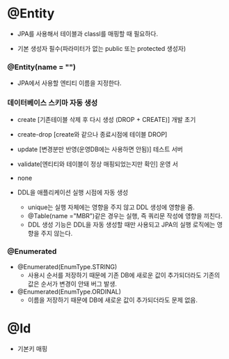 # @Entity
* JPA를 사용해서 테이블과 classl를 매핑할 때 필요하다.
  
 * 기본 생성자 필수(파라미터가 없는 public 또는 protected 생성자)

### @Entity(name = "")
* JPA에서 사용할 엔티티 이름을 지정한다.

### 데이터베이스 스키마 자동 생성
* create [기존테이블 삭제 후 다시 생성 (DROP + CREATE)]  개발 초기
* create-drop [create와 같으나 종료시점에 테이블 DROP]
* update [변경분만 반영(운영DB에는 사용하면 안됨)]  테스트 서버
* validate[엔티티와 테이블이 정상 매핑되었는지만 확인]  운영 서
* none

* DDL을 애플리케이션 실행 시점에 자동 생성
  * unique는 실행 자체에는 영향을 주지 않고 DDL 생성에 영향을 줌.
  * @Table(name ="MBR")같은 경우는 실행, 즉 쿼리문 작성에 영향을 끼친다.
  * DDL 생성 기능은 DDL을 자동 생성할 때만 사용되고 JPA의 실행 로직에는 영향을 주지 않는다.


### @Enumerated
* @Enumerated(EnumType.STRING)
  * 사용시 순서를 저장하기 때문에 기존 DB에 새로운 값이 추가되더라도 기존의 값은 순서가 변경이 안돼 버그 발생.
* @Enumerated(EnumType.ORDINAL)
  * 이름을 저장하기 때문에 DB에 새로운 값이 추가되더라도 문제 없음.

 # @Id
 * 기본키 매핑
